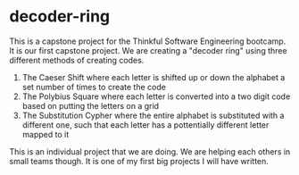 # decoder-ring
This is a capstone project for the Thinkful Software Engineering bootcamp.
It is our first capstone project. We are creating a "decoder ring" using three different methods of creating codes.
1. The Caeser Shift where each letter is shifted up or down the alphabet a set number of times to create the code
1. The Polybius Square where each letter is converted into a two digit code based on putting the letters on a grid
1. The Substitution Cypher where the entire alphabet is substituted with a different one, such that each letter has a pottentially different letter mapped to it

This is an individual project that we are doing. We are helping each others in small teams though. It is one of my first big projects I will have written.
